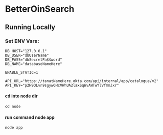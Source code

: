 # BetterOinSearch

## Running Locally

### Set ENV Vars:
```
DB_HOST="127.0.0.1"
DB_USER="dbUserName"
DB_PASS="dbSecretPa$$word"
DB_NAME="databaseNameHere"

ENABLE_STATIC=1

API_URL="https://tanatNameHere.okta.com/api/internal/app/catalogue/v2"
API_KEY="p2H9QLvn9sgyw6HcVWhUA2laxSqWvAWTwYlVfmmJxr"
```

#### cd into node dir
```
cd node
```
#### run command node app
```
node app
```
